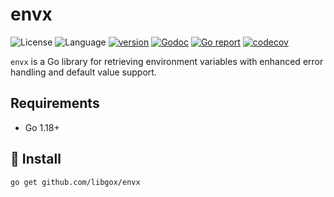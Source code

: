 # envx

![License](https://img.shields.io/badge/license-Apache2.0-green)
![Language](https://img.shields.io/badge/Language-Go-blue.svg)
[![version](https://img.shields.io/github/v/tag/libgox/envx?label=release&color=blue)](https://github.com/libgox/envx/releases)
[![Godoc](http://img.shields.io/badge/docs-go.dev-blue.svg?style=flat-square)](https://pkg.go.dev/github.com/libgox/envx)
[![Go report](https://goreportcard.com/badge/github.com/libgox/envx)](https://goreportcard.com/report/github.com/libgox/envx)
[![codecov](https://codecov.io/gh/libgox/envx/branch/main/graph/badge.svg)](https://codecov.io/gh/libgox/envx)

`envx` is a Go library for retrieving environment variables with enhanced error handling and default value support.

## Requirements

- Go 1.18+

## 🚀 Install

```
go get github.com/libgox/envx
```
